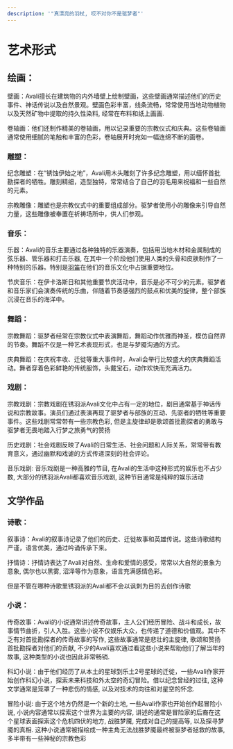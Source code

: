 ```yaml
---
description: '"真漂亮的羽杖, 哎不对你不是驱梦者"'
---
```


# 艺术形式

## **绘画：**

壁画：Avali擅长在建筑物的内外墙壁上绘制壁画，这些壁画通常描述他们的历史事件、神话传说以及自然景观。壁画色彩丰富，线条流畅，常常使用当地动物植物以及天然矿物中提取的持久性染料, 经常在布料和纸上画画.

卷轴画：他们还制作精美的卷轴画，用以记录重要的宗教仪式和庆典。这些卷轴画通常使用细腻的笔触和丰富的色彩，卷轴展开时宛如一幅连绵不断的画卷。

### **雕塑：**

纪念雕塑：在“锈蚀伊始之地”，Avali用木头雕刻了许多纪念雕塑，用以缅怀首批勘探者的牺牲。雕刻精细，造型独特，常常结合了自己的羽毛用来祝福和一些自然的元素。

宗教雕像：雕塑也是宗教仪式中的重要组成部分。驱梦者使用小的雕像来引导自然力量，这些雕像被奉置在祈祷场所中，供人们参观。

### **音乐：**

乐器：Avali的音乐主要通过各种独特的乐器演奏，包括用当地木材和金属制成的弦乐器、管乐器和打击乐器, 在其中一个阶段他们使用人类的头骨和皮肤制作了一种特别的乐器。特别是[羽笛](../nouns/yu-di.md)在他们的音乐文化中占据重要地位。

节庆音乐：在伊卡洛斯日和其他重要节庆活动中，音乐是必不可少的元素。驱梦者和音乐家们会演奏传统的乐曲，伴随着节奏感强烈的鼓点和优美的旋律，整个部族沉浸在音乐的海洋中。

### **舞蹈：**

宗教舞蹈：驱梦者经常在宗教仪式中表演舞蹈，舞蹈动作优雅而神圣，模仿自然界的节奏。舞蹈不仅是一种艺术表现形式，也是与梦魇沟通的方式。

庆典舞蹈：在庆祝丰收、迁徙等重大事件时，Avali会举行比较盛大的庆典舞蹈活动。舞者穿着色彩鲜艳的传统服饰，头戴宝石，动作欢快而充满活力。

### **戏剧：**

宗教戏剧：宗教戏剧在锈羽派Avali文化中占有一定的地位，剧目通常基于神话传说和宗教故事。演员们通过表演再现了驱梦者与部族的互动、先驱者的牺牲等重要事件。这些戏剧常常带有一些宗教色彩, 但是主旋律却是歌颂首批勘探者的勇敢与驱梦者无畏地踏入行梦之旅勇气的赞扬

历史戏剧：社会戏剧反映了Avali的日常生活、社会问题和人际关系，常常带有教育意义，通过幽默和戏谑的方式传递深刻的社会评论。

音乐戏剧: 音乐戏剧是一种高雅的节目, 在Avali的生活中这种形式的娱乐也不占少数, 大部分的锈羽派Avali都喜欢音乐戏剧, 这种节目通常是纯粹的娱乐活动

&#x20;

## **文学作品**

### **诗歌：**

叙事诗：Avali的叙事诗记录了他们的历史、迁徙故事和英雄传说。这些诗歌结构严谨，语言优美，通过吟诵传承下来。

抒情诗：抒情诗表达了Avali对自然、生命和爱情的感受，常常以大自然的景象为意象, 偶尔也以黑雾, 沼泽等作为意象，语言充满感情色彩。

但是不管在哪种诗歌里锈羽派的Avali都不会以讽刺为目的去创作诗歌

### **小说：**

传奇故事：Avali的小说通常讲述传奇故事，主人公们经历冒险、战斗和成长，故事情节曲折，引人入胜。这些小说不仅娱乐大众，也传递了道德和价值观。其中不乏有对首批勘探者的传奇故事的写作, 这些故事通常是悲壮的主旋律, 歌颂和赞扬首批勘探者对他们的贡献, 不少的Avali喜欢通过看这些小说来帮助他们了解当年的故事, 这种类型的小说也因此非常畅销.

科幻小说：由于他们经历了从本土的星球到乐土2号星球的迁徙，一些Avali作家开始创作科幻小说，探索未来科技和外太空的奇幻冒险。借以纪念曾经的过往, 这种文学通常是笼罩了一种悲伤的情感, 以及对技术的向往和对星空的怀念.

冒险小说: 由于这个地方仍然是一个新的土地, 一些Avali作家也开始创作起冒险小说, 小说内容通常以探索这个世界为主要的内容, 讲述的通常是冒险家的后裔在这个星球表面探索这个危机四伏的地方, 战胜梦魇, 完成对自己的提高等, 以及探寻梦魇的真相. 这种小说通常被描绘成一种主角无法战胜梦魇最终被驱梦者拯救的故事, 多半带有一些神秘的宗教色彩
